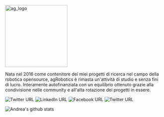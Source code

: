 
<img src="https://github.com/andreagavazzi/ag_perception/blob/main/assets/ag_logo.jpg" alt="ag_logo" width="200"/>
  
Nata nel 2016 come contenitore dei miei progetti di ricerca nel campo della robotica opensource, agRobotics è rimasta un'attività di studio e senza fini di lucro. Interamente autofinanziata con un equilibrio ottenuto grazie alla condivisione nelle community e all'alta rotazione dei progetti in essere.
   
  
![Twitter URL](https://img.shields.io/twitter/url?label=Twitter&logo=twitter&style=plastic&url=https%3A%2F%2Ftwitter.com%2FAndreaGavazzi)  ![LinkedIn URL](https://img.shields.io/twitter/url?label=LinkedIn&logo=linkedin&style=plastic&url=https%3A%2F%2Fwww.linkedin.com%2Fin%2Fandreagavazzi%2F)  ![Facebook URL](https://img.shields.io/twitter/url?label=Facebook&logo=facebook&style=plastic&url=https%3A%2F%2Fwww.facebook.com%2Fandrea.gavazzi.3) <img alt="Twitter URL" src="https://img.shields.io/twitter/url?label=Facebook&logo=facebook&style=plastic&url=https%3A%2F%2Fwww.facebook.com%2Fandrea.gavazzi.3">


![Andrea's github stats](https://github-readme-stats.vercel.app/api?username=andreagavazzi&count_private=true&show_icons=true&theme=onedark)

